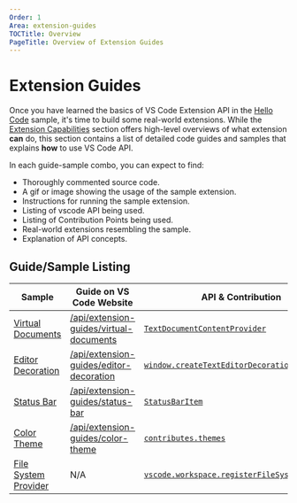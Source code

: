 ```yaml
---
Order: 1
Area: extension-guides
TOCTitle: Overview
PageTitle: Overview of Extension Guides
---
```


# Extension Guides

Once you have learned the basics of VS Code Extension API in the [Hello Code](/api/get-started/hello-code) sample, it's time to build some real-world extensions. While the [Extension Capabilities](/api/extension-capabilities/overview) section offers high-level overviews of what extension **can** do, this section contains a list of detailed code guides and samples that explains **how** to use VS Code API.

In each guide-sample combo, you can expect to find:

- Thoroughly commented source code.
- A gif or image showing the usage of the sample extension.
- Instructions for running the sample extension.
- Listing of vscode API being used.
- Listing of Contribution Points being used.
- Real-world extensions resembling the sample.
- Explanation of API concepts.

## Guide/Sample Listing

| Sample | Guide on VS Code Website | API & Contribution |
| ------ | ----- | --- |
| [Virtual Documents](/contentprovider-sample/README.md) | [/api/extension-guides/virtual-documents](https://vscode-ext-docs.azurewebsites.net/api/extension-guides/virtual-documents) | [`TextDocumentContentProvider`](https://code.visualstudio.com/docs/extensionAPI/vscode-api#TextDocumentContentProvider)|
| [Editor Decoration](/decorator-sample/README.md) | [/api/extension-guides/editor-decoration](https://vscode-ext-docs.azurewebsites.net/api/extension-guides/editor-decoration) | [`window.createTextEditorDecorationType`](https://code.visualstudio.com/docs/extensionAPI/vscode-api#window.createTextEditorDecorationType) |
| [Status Bar](/statusbar-sample/README.md) | [/api/extension-guides/status-bar](https://vscode-ext-docs.azurewebsites.net/api/extension-guides/status-bar) | [`StatusBarItem`](https://code.visualstudio.com/docs/extensionAPI/vscode-api#StatusBarItem) |
| [Color Theme](/theme-sample/README.md) | [/api/extension-guides/color-theme](https://vscode-ext-docs.azurewebsites.net/api/extension-guides/color-theme) | [`contributes.themes`](https://code.visualstudio.com/docs/extensionAPI/extension-points#_contributesthemes) |
| [File System Provider](/fsprovider-sample/README.md) | N/A | [`vscode.workspace.registerFileSystemProvider`](https://code.visualstudio.com/docs/extensionAPI/vscode-api#workspace.registerFileSystemProvider) |